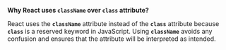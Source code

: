 **Why React uses `className` over `class` attribute?**

React uses the **`className`** attribute instead of the **`class`** attribute because **`class`** is a reserved keyword in JavaScript. Using **`className`** avoids any confusion and ensures that the attribute will be interpreted as intended.